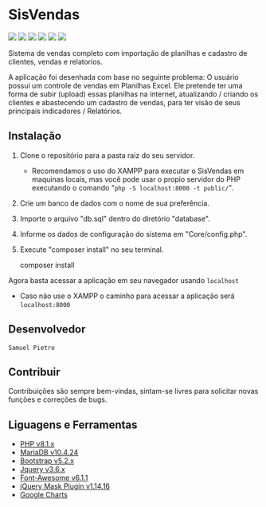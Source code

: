 # SisVendas
![](https://img.shields.io/github/stars/SamuelPietro/SisVendas) ![](https://img.shields.io/github/forks/SamuelPietro/SisVendas) ![](https://img.shields.io/github/languages/top/SamuelPietro/SisVendas) ![](https://img.shields.io/github/release/SamuelPietro/SisVendas) ![](https://img.shields.io/github/issues/SamuelPietro/SisVendas) ![](https://img.shields.io/github/repo-size/SamuelPietro/SisVendas)

Sistema de vendas completo com importação de planilhas e cadastro de clientes, vendas e relatorios.


A aplicação foi desenhada com base no seguinte problema:
    O usuário possui um controle de vendas em Planilhas Excel. Ele pretende ter uma forma de subir (upload) essas planilhas na internet,
    atualizando / criando os clientes e abastecendo um cadastro de vendas, para ter visão de seus principais indicadores / Relatórios. 

## Instalação

1. Clone o repositório para a pasta raiz do seu servidor.
   * Recomendamos o uso do XAMPP para executar o SisVendas em maquinas locais,
      mas você pode usar o propio servidor do PHP executando o comando "`php -S localhost:8000 -t public/`".

2. Crie um banco de dados com o nome de sua preferência.
3. Importe o arquivo "db.sql" dentro do diretório "database".
4. Informe os dados de configuração do sistema em "Core/config.php".
5. Execute "composer install" no seu terminal. 



    composer install
    

Agora basta acessar a aplicação em seu navegador usando `localhost`
* Caso não use o XAMPP o caminho para acessar a aplicação será `localhost:8000`


## Desenvolvedor
    Samuel Pietro

## Contribuir
Contribuições são sempre bem-vindas, sintam-se livres para solicitar novas funções e correções de bugs.


## Liguagens e Ferramentas

- [PHP v8.1.x](https://www.php.net/releases/8.1/en.php)
- [MariaDB v10.4.24](https://mariadb.com/kb/en/mariadb-10424-release-notes/)
- [Bootstrap v5.2.x](https://getbootstrap.com/docs/5.1/getting-started/introduction/)
- [Jquery v3.6.x](https://blog.jquery.com/2021/03/02/jquery-3-6-0-released/)
- [Font-Awesome v6.1.1](https://fontawesome.com/v6/docs/changelog/)
- [jQuery Mask Plugin v1.14.16](https://igorescobar.github.io/jQuery-Mask-Plugin/)
- [Google Charts](https://developers.google.com/chart)

